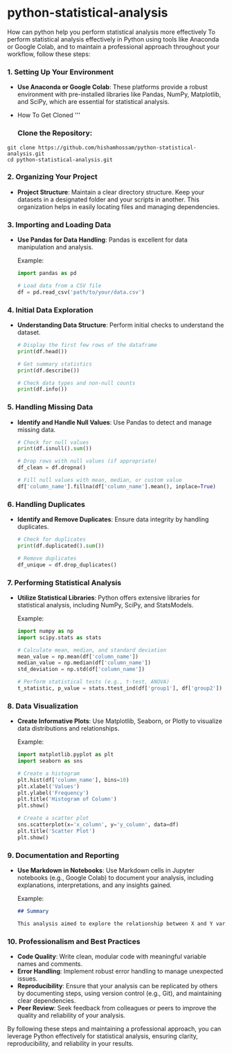 # python-statistical-analysis
How can python help you perform statistical analysis more effectively
To perform statistical analysis effectively in Python using tools like Anaconda or Google Colab, and to maintain a professional approach throughout your workflow, follow these steps:

### 1. Setting Up Your Environment

- **Use Anaconda or Google Colab**: These platforms provide a robust environment with pre-installed libraries like Pandas, NumPy, Matplotlib, and SciPy, which are essential for statistical analysis.
- How To Get Cloned
  '''
  
  ### Clone the Repository:

```
git clone https://github.com/hishamhossam/python-statistical-analysis.git
cd python-statistical-analysis.git
```

### 2. Organizing Your Project

- **Project Structure**: Maintain a clear directory structure. Keep your datasets in a designated folder and your scripts in another. This organization helps in easily locating files and managing dependencies.

### 3. Importing and Loading Data

- **Use Pandas for Data Handling**: Pandas is excellent for data manipulation and analysis.
  
  Example:
  ```python
  import pandas as pd
  
  # Load data from a CSV file
  df = pd.read_csv('path/to/your/data.csv')
  ```

### 4. Initial Data Exploration

- **Understanding Data Structure**: Perform initial checks to understand the dataset.

  ```python
  # Display the first few rows of the dataframe
  print(df.head())
  
  # Get summary statistics
  print(df.describe())
  
  # Check data types and non-null counts
  print(df.info())
  ```

### 5. Handling Missing Data

- **Identify and Handle Null Values**: Use Pandas to detect and manage missing data.
  
  ```python
  # Check for null values
  print(df.isnull().sum())
  
  # Drop rows with null values (if appropriate)
  df_clean = df.dropna()
  
  # Fill null values with mean, median, or custom value
  df['column_name'].fillna(df['column_name'].mean(), inplace=True)
  ```

### 6. Handling Duplicates

- **Identify and Remove Duplicates**: Ensure data integrity by handling duplicates.
  
  ```python
  # Check for duplicates
  print(df.duplicated().sum())
  
  # Remove duplicates
  df_unique = df.drop_duplicates()
  ```

### 7. Performing Statistical Analysis

- **Utilize Statistical Libraries**: Python offers extensive libraries for statistical analysis, including NumPy, SciPy, and StatsModels.

  Example:
  ```python
  import numpy as np
  import scipy.stats as stats
  
  # Calculate mean, median, and standard deviation
  mean_value = np.mean(df['column_name'])
  median_value = np.median(df['column_name'])
  std_deviation = np.std(df['column_name'])
  
  # Perform statistical tests (e.g., t-test, ANOVA)
  t_statistic, p_value = stats.ttest_ind(df['group1'], df['group2'])
  ```

### 8. Data Visualization

- **Create Informative Plots**: Use Matplotlib, Seaborn, or Plotly to visualize data distributions and relationships.
  
  Example:
  ```python
  import matplotlib.pyplot as plt
  import seaborn as sns
  
  # Create a histogram
  plt.hist(df['column_name'], bins=10)
  plt.xlabel('Values')
  plt.ylabel('Frequency')
  plt.title('Histogram of Column')
  plt.show()
  
  # Create a scatter plot
  sns.scatterplot(x='x_column', y='y_column', data=df)
  plt.title('Scatter Plot')
  plt.show()
  ```

### 9. Documentation and Reporting

- **Use Markdown in Notebooks**: Use Markdown cells in Jupyter notebooks (e.g., Google Colab) to document your analysis, including explanations, interpretations, and any insights gained.
  
  Example:
  ```markdown
  ## Summary
  
  This analysis aimed to explore the relationship between X and Y variables. We found that...
  ```

### 10. Professionalism and Best Practices

- **Code Quality**: Write clean, modular code with meaningful variable names and comments.
- **Error Handling**: Implement robust error handling to manage unexpected issues.
- **Reproducibility**: Ensure that your analysis can be replicated by others by documenting steps, using version control (e.g., Git), and maintaining clear dependencies.
- **Peer Review**: Seek feedback from colleagues or peers to improve the quality and reliability of your analysis.

By following these steps and maintaining a professional approach, you can leverage Python effectively for statistical analysis, ensuring clarity, reproducibility, and reliability in your results.
